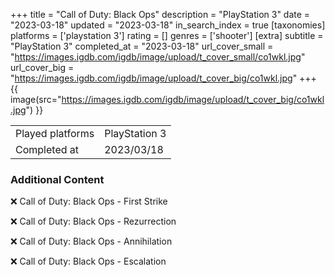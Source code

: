 +++
title = "Call of Duty: Black Ops"
description = "PlayStation 3"
date = "2023-03-18"
updated = "2023-03-18"
in_search_index = true
[taxonomies]
platforms = ['playstation 3']
rating = []
genres = ['shooter']
[extra]
subtitle = "PlayStation 3"
completed_at = "2023-03-18"
url_cover_small = "https://images.igdb.com/igdb/image/upload/t_cover_small/co1wkl.jpg"
url_cover_big = "https://images.igdb.com/igdb/image/upload/t_cover_big/co1wkl.jpg"
+++
{{ image(src="https://images.igdb.com/igdb/image/upload/t_cover_big/co1wkl.jpg") }}

|              |            |
| ------------ | ---------- |
| Played platforms    | PlayStation 3 |
| Completed at | 2023/03/18 |



### Additional Content


❌ Call of Duty: Black Ops - First Strike

❌ Call of Duty: Black Ops - Rezurrection

❌ Call of Duty: Black Ops - Annihilation

❌ Call of Duty: Black Ops - Escalation

